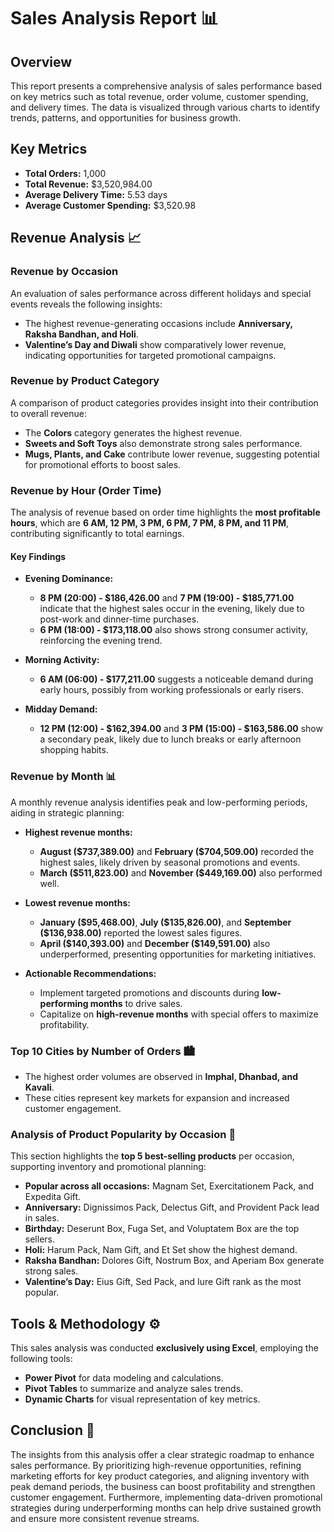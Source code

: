 # Sales Analysis Report 📊

## Overview  

This report presents a comprehensive analysis of sales performance based on key metrics such as total revenue, order volume, customer spending, and delivery times. The data is visualized through various charts to identify trends, patterns, and opportunities for business growth.  

## Key Metrics  

- **Total Orders:** 1,000  
- **Total Revenue:** \$3,520,984.00  
- **Average Delivery Time:** 5.53 days  
- **Average Customer Spending:** \$3,520.98  

## Revenue Analysis 📈  

### Revenue by Occasion  

An evaluation of sales performance across different holidays and special events reveals the following insights:  

- The highest revenue-generating occasions include **Anniversary, Raksha Bandhan, and Holi**.  
- **Valentine’s Day and Diwali** show comparatively lower revenue, indicating opportunities for targeted promotional campaigns.  

### Revenue by Product Category  

A comparison of product categories provides insight into their contribution to overall revenue:  

- The **Colors** category generates the highest revenue.  
- **Sweets and Soft Toys** also demonstrate strong sales performance.  
- **Mugs, Plants, and Cake** contribute lower revenue, suggesting potential for promotional efforts to boost sales.  

### Revenue by Hour (Order Time)  

The analysis of revenue based on order time highlights the **most profitable hours**, which are **6 AM, 12 PM, 3 PM, 6 PM, 7 PM, 8 PM, and 11 PM**, contributing significantly to total earnings.  

#### Key Findings  

- **Evening Dominance:**  
  - **8 PM (20:00) - \$186,426.00** and **7 PM (19:00) - \$185,771.00** indicate that the highest sales occur in the evening, likely due to post-work and dinner-time purchases.  
  - **6 PM (18:00) - \$173,118.00** also shows strong consumer activity, reinforcing the evening trend.  

- **Morning Activity:**  
  - **6 AM (06:00) - \$177,211.00** suggests a noticeable demand during early hours, possibly from working professionals or early risers.  

- **Midday Demand:**  
  - **12 PM (12:00) - \$162,394.00** and **3 PM (15:00) - \$163,586.00** show a secondary peak, likely due to lunch breaks or early afternoon shopping habits.  

### Revenue by Month 📊  

A monthly revenue analysis identifies peak and low-performing periods, aiding in strategic planning:  

- **Highest revenue months:**  
  - **August (\$737,389.00)** and **February (\$704,509.00)** recorded the highest sales, likely driven by seasonal promotions and events.  
  - **March (\$511,823.00)** and **November (\$449,169.00)** also performed well.  

- **Lowest revenue months:**  
  - **January (\$95,468.00)**, **July (\$135,826.00)**, and **September (\$136,938.00)** reported the lowest sales figures.  
  - **April (\$140,393.00)** and **December (\$149,591.00)** also underperformed, presenting opportunities for marketing initiatives.  

- **Actionable Recommendations:**  
  - Implement targeted promotions and discounts during **low-performing months** to drive sales.  
  - Capitalize on **high-revenue months** with special offers to maximize profitability.  

### Top 10 Cities by Number of Orders 🏙️  

- The highest order volumes are observed in **Imphal, Dhanbad, and Kavali**.  
- These cities represent key markets for expansion and increased customer engagement.  

### Analysis of Product Popularity by Occasion 🎁  

This section highlights the **top 5 best-selling products** per occasion, supporting inventory and promotional planning:  

- **Popular across all occasions:** Magnam Set, Exercitationem Pack, and Expedita Gift.  
- **Anniversary:** Dignissimos Pack, Delectus Gift, and Provident Pack lead in sales.  
- **Birthday:** Deserunt Box, Fuga Set, and Voluptatem Box are the top sellers.  
- **Holi:** Harum Pack, Nam Gift, and Et Set show the highest demand.  
- **Raksha Bandhan:** Dolores Gift, Nostrum Box, and Aperiam Box generate strong sales.  
- **Valentine’s Day:** Eius Gift, Sed Pack, and Iure Gift rank as the most popular.  

## Tools & Methodology ⚙️  

This sales analysis was conducted **exclusively using Excel**, employing the following tools:  

- **Power Pivot** for data modeling and calculations.  
- **Pivot Tables** to summarize and analyze sales trends.  
- **Dynamic Charts** for visual representation of key metrics.  

## Conclusion 🚀  

The insights from this analysis offer a clear strategic roadmap to enhance sales performance. By prioritizing high-revenue opportunities, refining marketing efforts for key product categories, and aligning inventory with peak demand periods, the business can boost profitability and strengthen customer engagement. Furthermore, implementing data-driven promotional strategies during underperforming months can help drive sustained growth and ensure more consistent revenue streams.  
